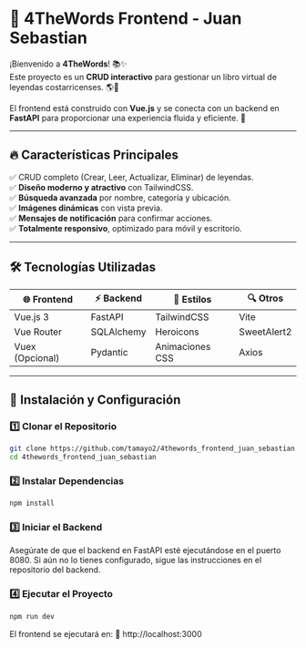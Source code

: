 # 📖 4TheWords Frontend - Juan Sebastian

¡Bienvenido a **4TheWords**! 📚✨  
Este proyecto es un **CRUD interactivo** para gestionar un libro virtual de leyendas costarricenses. 🌎🏹

El frontend está construido con **Vue.js** y se conecta con un backend en **FastAPI** para proporcionar una experiencia fluida y eficiente. 🚀

---

## 🔥 **Características Principales**
✅ CRUD completo (Crear, Leer, Actualizar, Eliminar) de leyendas.  
✅ **Diseño moderno y atractivo** con TailwindCSS.  
✅ **Búsqueda avanzada** por nombre, categoría y ubicación.  
✅ **Imágenes dinámicas** con vista previa.  
✅ **Mensajes de notificación** para confirmar acciones.  
✅ **Totalmente responsivo**, optimizado para móvil y escritorio.

---

## 🛠 **Tecnologías Utilizadas**
| 🌐 Frontend | ⚡ Backend | 🎨 Estilos | 🔍 Otros |
|------------|----------|------------|------------|
| Vue.js 3 | FastAPI | TailwindCSS | Vite |
| Vue Router | SQLAlchemy | Heroicons | SweetAlert2 |
| Vuex (Opcional) | Pydantic | Animaciones CSS | Axios |

---

## 🚀 **Instalación y Configuración**
### **1️⃣ Clonar el Repositorio**
```bash
git clone https://github.com/tamayo2/4thewords_frontend_juan_sebastian.git
cd 4thewords_frontend_juan_sebastian
```

### **2️⃣ Instalar Dependencias**
```bash
npm install
```

### **3️⃣ Iniciar el Backend**
Asegúrate de que el backend en FastAPI esté ejecutándose en el puerto 8080. Si aún no lo tienes configurado, sigue las instrucciones en el repositorio del backend.

### **4️⃣ Ejecutar el Proyecto**
```bash
npm run dev
```
El frontend se ejecutará en:
🔗 http://localhost:3000
